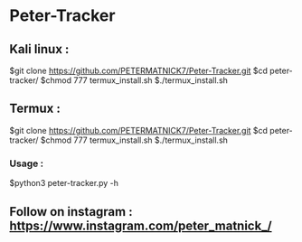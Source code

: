 # Peter-Tracker


## Kali linux :

$git clone https://github.com/PETERMATNICK7/Peter-Tracker.git
$cd peter-tracker/
$chmod 777 termux_install.sh
$./termux_install.sh


## Termux :

$git clone https://github.com/PETERMATNICK7/Peter-Tracker.git
$cd peter-tracker/
$chmod 777 termux_install.sh
$./termux_install.sh


### Usage :

$python3 peter-tracker.py -h



## Follow on instagram : https://www.instagram.com/peter_matnick_/
